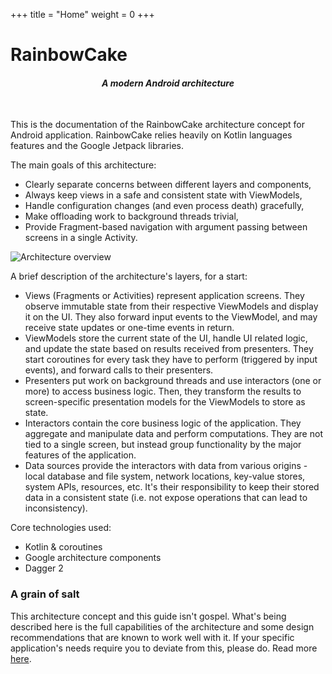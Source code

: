 +++
title = "Home"
weight = 0
+++

# RainbowCake
#### _<p align="center">A modern Android architecture</p>_

<br/>

This is the documentation of the RainbowCake architecture concept for Android application. RainbowCake relies heavily on Kotlin languages features and the Google Jetpack libraries.

The main goals of this architecture:

- Clearly separate concerns between different layers and components,
- Always keep views in a safe and consistent state with ViewModels,
- Handle configuration changes (and even process death) gracefully,
- Make offloading work to background threads trivial,
- Provide Fragment-based navigation with argument 
passing between screens in a single Activity.

![Architecture overview](/images/arch_overview.png)

A brief description of the architecture's layers, for a start:

- Views (Fragments or Activities) represent application screens. They observe immutable state from their respective ViewModels and display it on the UI. They also forward input events to the ViewModel, and may receive state updates or one-time events in return.
- ViewModels store the current state of the UI, handle UI related logic, and update the state based on results received from presenters. They start coroutines for every task they have to perform (triggered by input events), and forward calls to their presenters.
- Presenters put work on background threads and use interactors (one or more) to access business logic. Then, they transform the results to screen-specific presentation models for the ViewModels to store as state.
- Interactors contain the core business logic of the application. They aggregate and manipulate data and perform computations. They are not tied to a single screen, but instead group functionality by the major features of the application.
- Data sources provide the interactors with data from various origins - local database and file system, network locations, key-value stores, system APIs, resources, etc. It's their responsibility to keep their stored data in a consistent state (i.e. not expose operations that can lead to inconsistency).

Core technologies used:

- Kotlin & coroutines
- Google architecture components
- Dagger 2

### A grain of salt

This architecture concept and this guide isn't gospel. What's being described here is the full capabilities of the architecture and some design recommendations that are known to work well with it. If your specific application's needs require you to deviate from this, please do. Read more [here](/theory/simplification/).

